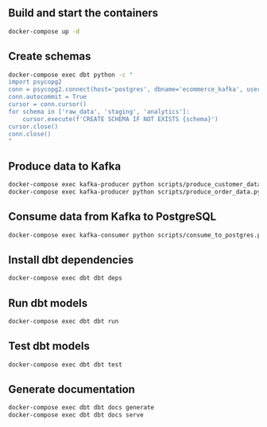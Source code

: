 ## Build and start the containers

```sh
docker-compose up -d
```

## Create schemas

```sh
docker-compose exec dbt python -c "
import psycopg2
conn = psycopg2.connect(host='postgres', dbname='ecommerce_kafka', user='dbt_user', password='dbt_password')
conn.autocommit = True
cursor = conn.cursor()
for schema in ['raw_data', 'staging', 'analytics']:
    cursor.execute(f'CREATE SCHEMA IF NOT EXISTS {schema}')
cursor.close()
conn.close()
"
```

## Produce data to Kafka

```sh
docker-compose exec kafka-producer python scripts/produce_customer_data.py
docker-compose exec kafka-producer python scripts/produce_order_data.py
```

## Consume data from Kafka to PostgreSQL

```sh
docker-compose exec kafka-consumer python scripts/consume_to_postgres.py
```

## Install dbt dependencies

```sh
docker-compose exec dbt dbt deps
```

## Run dbt models

```sh
docker-compose exec dbt dbt run
```

## Test dbt models

```sh
docker-compose exec dbt dbt test
```

## Generate documentation

```sh
docker-compose exec dbt dbt docs generate
docker-compose exec dbt dbt docs serve
```
